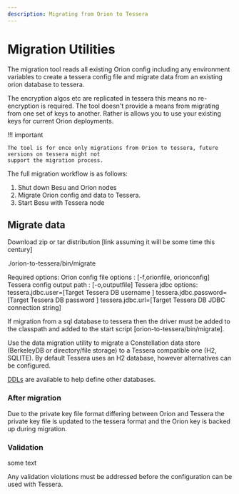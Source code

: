 ```yaml
---
description: Migrating from Orion to Tessera
---
```


# Migration Utilities

The migration tool reads all existing Orion config including any environment variables 
to create a tessera config file and migrate data from an existing orion database to tessera. 
 

The encryption algos etc are replicated in tessera this means no re-encryption is required. 
The tool doesn't provide a means from migrating from one set of keys to another. Rather is allows you to 
use your existing keys for current Orion deployments. 

!!! important

    The tool is for once only migrations from Orion to tessera, future versions on tessera might not 
    support the migration process.

The full migration workflow is as follows:

1. Shut down Besu and Orion nodes
1. Migrate Orion config and data to Tessera.
1. Start Besu with Tessera node

## Migrate data


Download zip or tar distribution [link assuming it will be some time this century]

./orion-to-tessera/bin/migrate

Required options: 
Orion config file options : [-f,orionfile, orionconfig]
Tessera config output path : [-o,outputfile]
Tessera jdbc options: 
	tessera.jdbc.user=[Target Tessera DB username ]
	tessera.jdbc.password=[Target Tessera DB password ]
	tessera.jdbc.url=[Target Tessera DB JDBC connection string]
  
  
If migration from a sql database to tessera then the driver must be added to the classpath 
and added to the start script [orion-to-tessera/bin/migrate]. 


Use the data migration utility to migrate a Constellation data store
(BerkeleyDB or directory/file storage) to a Tessera compatible one (H2, SQLITE). By default Tessera
uses an H2 database, however alternatives can be configured.

[DDLs](https://github.com/jpmorganchase/tessera/tree/master/ddls/create-table) are available to help
define other databases.


### After migration

Due to the private key file format differing between 
Orion and Tessera the private key file is updated to the tessera format and the Orion key is backed up 
during migration. 


### Validation

some text

Any validation violations must be addressed before the configuration can be used with Tessera.

<!--links-->
[building Tessera from source]: https://github.com/ConsenSys/tessera#building-tessera-from-source
[configuration file]: ../../Reference/SampleConfiguration.md#jdbc
